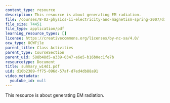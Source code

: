 ```yaml
---
content_type: resource
description: This resource is about generating EM radiation.
file: /courses/8-02-physics-ii-electricity-and-magnetism-spring-2007/d10b2389ff75096d57afd7ed4db88a91_summary_w14d1.pdf
file_size: 74451
file_type: application/pdf
learning_resource_types: []
license: https://creativecommons.org/licenses/by-nc-sa/4.0/
ocw_type: OCWFile
parent_title: Class Activities
parent_type: CourseSection
parent_uid: 588b48d5-a339-0347-e6e5-b16b0ec1fe7b
resourcetype: Document
title: summary_w14d1.pdf
uid: d10b2389-ff75-096d-57af-d7ed4db88a91
video_metadata:
  youtube_id: null
---
```

This resource is about generating EM radiation.